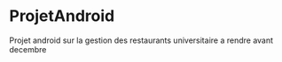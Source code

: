 # ProjetAndroid
Projet android sur la gestion des restaurants universitaire a rendre avant decembre
